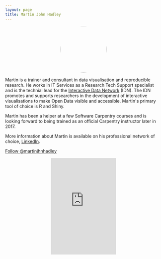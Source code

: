 ```yaml
---
layout: page
title: Martin John Hadley
---
```


<center><img src="../img/profile-pic_martin-john-hadley.jpg" style="border-radius: 50%;
    width: 150px;
    height: 150px;"/></center>


<div class="row">
<div class="col-md-8 col-sm-8">
<p>Martin is a trainer and consultant in data visualisation and reproducible research. He works in IT Services as a Research Tech Support specialist and is the technial lead for the <a href="http://www.idn.web.ox.ac.uk" target="_blank">Interactive Data Network</a> (IDN). The IDN promotes and supports researchers in the development of interactive visualisations to make Open Data visible and accessible. Martin's primary tool of choice is R and Shiny.</p>
<p>Martin has been a helper at a few Software Carpentry courses and is looking forward to being trained as an official Carpentry instructor later in 2017.</p>
<p>
More information about Martin is available on his professional network of choice, <a href="https://www.linkedin.com/in/martinjohnhadley" target="_blank">LinkedIn</a>.</p>

<a href="https://twitter.com/martinjhnhadley" class="twitter-follow-button" data-size="large" data-show-count="false">Follow @martinjhnhadley</a><script async src="//platform.twitter.com/widgets.js" charset="utf-8"></script>
</div>

<div class="col-md-4 col-sm-4">
<div style="width:100%;text-align:center"><iframe src="https://orcid.org/static/html/widget.html?orcid=0000-0002-3039-6849&t=b28e3c&locale=en" frameborder="0" height="310" width="210px" vspace="0" hspace="0" marginheight="5" marginwidth="5" scrolling="no" allowtransparency="true"></iframe></div>
</div>

</div>